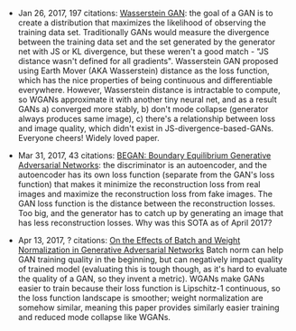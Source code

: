 * Jan 26, 2017, 197 citations: [Wasserstein GAN](https://github.com/hoangcuong2011/Good-Papers/blob/master/Wasserstein%20GAN.md): the goal of a GAN is to create a distribution that maximizes the likelihood of observing the training data set. Traditionally GANs would measure the divergence between the training data set and the set generated by the generator net with JS or KL divergence, but these weren't a good match - "JS distance wasn't defined for all gradients". Wasserstein GAN proposed using Earth Mover (AKA Wasserstein) distance as the loss function, which has the nice properties of being continuous and differentiable everywhere. However, Wasserstein distance is intractable to compute, so WGANs approximate it with another tiny neural net, and as a result GANs a) converged more stably, b) don't mode collapse (generator always produces same image), c) there's a relationship between loss and image quality, which didn't exist in JS-divergence-based-GANs. Everyone cheers! Widely loved paper.

* Mar 31, 2017, 43 citations: [BEGAN: Boundary Equilibrium Generative Adversarial Networks](https://github.com/aleju/papers/blob/master/neural-nets/BEGAN.md): the discriminator is an autoencoder, and the autoencoder has its own loss function (separate from the GAN's loss function) that makes it minimize the reconstruction loss from real images and maximize the reconstruction loss from fake images. The GAN loss function is the distance between the reconstruction losses. Too big, and the generator has to catch up by generating an image that has less reconstruction losses. Why was this SOTA as of April 2017?

* Apr 13, 2017, ? citations: [On the Effects of Batch and Weight Normalization in Generative Adversarial Networks](https://arxiv.org/abs/1704.03971) Batch norm can help GAN training quality in the beginning, but can negatively impact quality of trained model (evaluating this is tough though, as it's hard to evaluate the quality of a GAN, so they invent a metric). WGANs make GANs easier to train because their loss function is Lipschitz-1 continuous, so the loss function landscape is smoother; weight normalization are somehow similar, meaning this paper provides similarly easier training and reduced mode collapse like WGANs.
